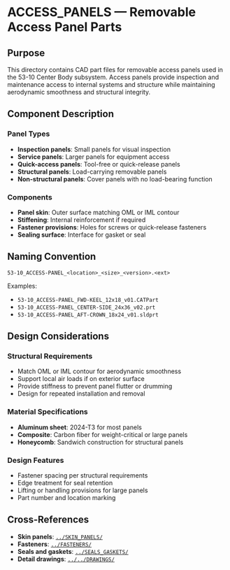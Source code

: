 # ACCESS_PANELS — Removable Access Panel Parts

## Purpose

This directory contains CAD part files for removable access panels used in the 53-10 Center Body subsystem. Access panels provide inspection and maintenance access to internal systems and structure while maintaining aerodynamic smoothness and structural integrity.

## Component Description

### Panel Types
- **Inspection panels**: Small panels for visual inspection
- **Service panels**: Larger panels for equipment access
- **Quick-access panels**: Tool-free or quick-release panels
- **Structural panels**: Load-carrying removable panels
- **Non-structural panels**: Cover panels with no load-bearing function

### Components
- **Panel skin**: Outer surface matching OML or IML contour
- **Stiffening**: Internal reinforcement if required
- **Fastener provisions**: Holes for screws or quick-release fasteners
- **Sealing surface**: Interface for gasket or seal

## Naming Convention

```
53-10_ACCESS-PANEL_<location>_<size>_<version>.<ext>
```

Examples:
- `53-10_ACCESS-PANEL_FWD-KEEL_12x18_v01.CATPart`
- `53-10_ACCESS-PANEL_CENTER-SIDE_24x36_v02.prt`
- `53-10_ACCESS-PANEL_AFT-CROWN_18x24_v01.sldprt`

## Design Considerations

### Structural Requirements
- Match OML or IML contour for aerodynamic smoothness
- Support local air loads if on exterior surface
- Provide stiffness to prevent panel flutter or drumming
- Design for repeated installation and removal

### Material Specifications
- **Aluminum sheet**: 2024-T3 for most panels
- **Composite**: Carbon fiber for weight-critical or large panels
- **Honeycomb**: Sandwich construction for structural panels

### Design Features
- Fastener spacing per structural requirements
- Edge treatment for seal retention
- Lifting or handling provisions for large panels
- Part number and location marking

## Cross-References

- **Skin panels**: [`../SKIN_PANELS/`](../SKIN_PANELS/)
- **Fasteners**: [`../FASTENERS/`](../FASTENERS/)
- **Seals and gaskets**: [`../SEALS_GASKETS/`](../SEALS_GASKETS/)
- **Detail drawings**: [`../../DRAWINGS/`](../../DRAWINGS/)
